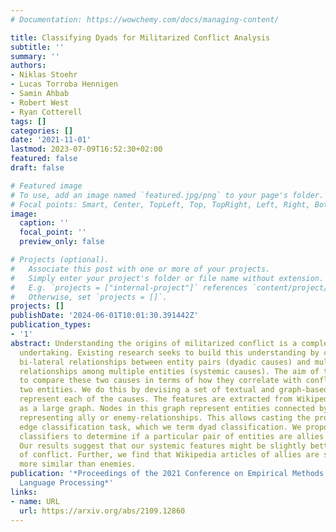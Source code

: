```yaml
---
# Documentation: https://wowchemy.com/docs/managing-content/

title: Classifying Dyads for Militarized Conflict Analysis
subtitle: ''
summary: ''
authors:
- Niklas Stoehr
- Lucas Torroba Hennigen
- Samin Ahbab
- Robert West
- Ryan Cotterell
tags: []
categories: []
date: '2021-11-01'
lastmod: 2023-07-09T16:52:30+02:00
featured: false
draft: false

# Featured image
# To use, add an image named `featured.jpg/png` to your page's folder.
# Focal points: Smart, Center, TopLeft, Top, TopRight, Left, Right, BottomLeft, Bottom, BottomRight.
image:
  caption: ''
  focal_point: ''
  preview_only: false

# Projects (optional).
#   Associate this post with one or more of your projects.
#   Simply enter your project's folder or file name without extension.
#   E.g. `projects = ["internal-project"]` references `content/project/deep-learning/index.md`.
#   Otherwise, set `projects = []`.
projects: []
publishDate: '2024-06-01T10:01:30.391442Z'
publication_types:
- '1'
abstract: Understanding the origins of militarized conflict is a complex, yet important
  undertaking. Existing research seeks to build this understanding by considering
  bi-lateral relationships between entity pairs (dyadic causes) and multi-lateral
  relationships among multiple entities (systemic causes). The aim of this work is
  to compare these two causes in terms of how they correlate with conflict between
  two entities. We do this by devising a set of textual and graph-based features which
  represent each of the causes. The features are extracted from Wikipedia and modeled
  as a large graph. Nodes in this graph represent entities connected by labeled edges
  representing ally or enemy-relationships. This allows casting the problem as an
  edge classification task, which we term dyad classification. We propose and evaluate
  classifiers to determine if a particular pair of entities are allies or enemies.
  Our results suggest that our systemic features might be slightly better correlates
  of conflict. Further, we find that Wikipedia articles of allies are semantically
  more similar than enemies.
publication: '*Proceedings of the 2021 Conference on Empirical Methods in Natural
  Language Processing*'
links:
- name: URL
  url: https://arxiv.org/abs/2109.12860
---
```

